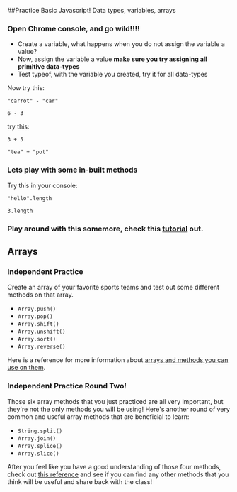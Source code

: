##Practice Basic Javascript! Data types, variables, arrays

### Open Chrome console, and go wild!!!!

- Create a variable, what happens when you do not assign the variable a value?
- Now, assign the variable a value
        **make sure you try assigning all primitive data-types**
- Test typeof, with the variable you created, try it for all data-types

Now try this:
```
"carrot" - "car"

6 - 3
```

 try this:
```
3 + 5

"tea" + "pot"
```
### Lets play with some in-built methods

Try this in your console:
```
"hello".length

3.length
```

### Play around with this somemore, check this **[tutorial](http://www.w3schools.com/js/js_variables.asp)** out.

## Arrays

### Independent Practice
Create an array of your favorite sports teams and test out some different methods on that array. 

*    `Array.push()`
*    `Array.pop()`
*    `Array.shift()`
*    `Array.unshift()`
*    `Array.sort()`
*    `Array.reverse()`

Here is a reference for more information about [arrays and methods you can use on them](http://devdocs.io/javascript-array/).

### Independent Practice Round Two!
Those six array methods that you just practiced are all very important, but they're not the only methods you will be using! Here's another round of very common and useful array methods that are beneficial to learn:

* `String.split()`
* `Array.join()`
* `Array.splice()`
* `Array.slice()`

After you feel like you have a good understanding of those four methods, check out [this reference](http://devdocs.io/javascript-array/) and see if you can find any other methods that you think will be useful and share back with the class!
